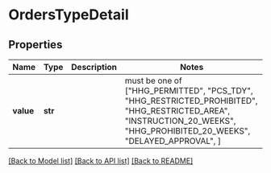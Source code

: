 # OrdersTypeDetail


## Properties
Name | Type | Description | Notes
------------ | ------------- | ------------- | -------------
**value** | **str** |  |  must be one of ["HHG_PERMITTED", "PCS_TDY", "HHG_RESTRICTED_PROHIBITED", "HHG_RESTRICTED_AREA", "INSTRUCTION_20_WEEKS", "HHG_PROHIBITED_20_WEEKS", "DELAYED_APPROVAL", ]

[[Back to Model list]](../README.md#documentation-for-models) [[Back to API list]](../README.md#documentation-for-api-endpoints) [[Back to README]](../README.md)


